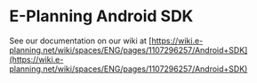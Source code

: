 E-Planning Android SDK
==================

See our documentation on our wiki at
[https://wiki.e-planning.net/wiki/spaces/ENG/pages/1107296257/Android+SDK](https://wiki.e-planning.net/wiki/spaces/ENG/pages/1107296257/Android+SDK)
